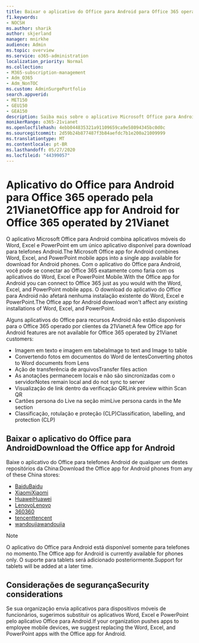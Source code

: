 ```yaml
---
title: Baixar o aplicativo do Office para Android para Office 365 operado pela 21Vianet
f1.keywords:
- NOCSH
ms.author: sharik
author: skjerland
manager: mnirkhe
audience: Admin
ms.topic: overview
ms.service: o365-administration
localization_priority: Normal
ms.collection:
- M365-subscription-management
- Adm_O365
- Adm_NonTOC
ms.custom: AdminSurgePortfolio
search.appverid:
- MET150
- GEU150
- GEA150
description: Saiba mais sobre o aplicativo Microsoft Office para Android para Office 365 operado pela 21Vianet e como baixá-lo para clientes da China.
monikerRange: o365-21vianet
ms.openlocfilehash: 4ebb044835321a91109659ca9e58094345bc0d0c
ms.sourcegitcommit: 2d59b24b877487f3b84aefdc7b1e200a21009999
ms.translationtype: MT
ms.contentlocale: pt-BR
ms.lasthandoff: 05/27/2020
ms.locfileid: "44399057"
---
```

# <a name="office-app-for-android-for-office-365-operated-by-21vianet"></a><span data-ttu-id="b218e-103">Aplicativo do Office para Android para Office 365 operado pela 21Vianet</span><span class="sxs-lookup"><span data-stu-id="b218e-103">Office app for Android for Office 365 operated by 21Vianet</span></span>

<span data-ttu-id="b218e-104">O aplicativo Microsoft Office para Android combina aplicativos móveis do Word, Excel e PowerPoint em um único aplicativo disponível para download para telefones Android.</span><span class="sxs-lookup"><span data-stu-id="b218e-104">The Microsoft Office app for Android combines Word, Excel, and PowerPoint mobile apps into a single app available for download for Android phones.</span></span> <span data-ttu-id="b218e-105">Com o aplicativo do Office para Android, você pode se conectar ao Office 365 exatamente como faria com os aplicativos do Word, Excel e PowerPoint Mobile.</span><span class="sxs-lookup"><span data-stu-id="b218e-105">With the Office app for Android you can connect to Office 365 just as you would with the Word, Excel, and PowerPoint mobile apps.</span></span> <span data-ttu-id="b218e-106">O download do aplicativo do Office para Android não afetará nenhuma instalação existente do Word, Excel e PowerPoint.</span><span class="sxs-lookup"><span data-stu-id="b218e-106">The Office app for Android download won't affect any existing installations of Word, Excel, and PowerPoint.</span></span>

<span data-ttu-id="b218e-107">Alguns aplicativos do Office para recursos Android não estão disponíveis para o Office 365 operado por clientes da 21Vianet:</span><span class="sxs-lookup"><span data-stu-id="b218e-107">A few Office app for Android features are not available for Office 365 operated by 21Vianet customers:</span></span>

- <span data-ttu-id="b218e-108">Imagem em texto e imagem em tabela</span><span class="sxs-lookup"><span data-stu-id="b218e-108">Image to text and Image to table</span></span> 
- <span data-ttu-id="b218e-109">Convertendo fotos em documentos do Word de lentes</span><span class="sxs-lookup"><span data-stu-id="b218e-109">Converting photos to Word documents from Lens</span></span> 
- <span data-ttu-id="b218e-110">Ação de transferência de arquivos</span><span class="sxs-lookup"><span data-stu-id="b218e-110">Transfer files action</span></span> 
- <span data-ttu-id="b218e-111">As anotações permanecem locais e não são sincronizadas com o servidor</span><span class="sxs-lookup"><span data-stu-id="b218e-111">Notes remain local and do not sync to server</span></span>
- <span data-ttu-id="b218e-112">Visualização de link dentro da verificação QR</span><span class="sxs-lookup"><span data-stu-id="b218e-112">Link preview within Scan QR</span></span>
- <span data-ttu-id="b218e-113">Cartões persona do Live na seção mim</span><span class="sxs-lookup"><span data-stu-id="b218e-113">Live persona cards in the Me section</span></span>
- <span data-ttu-id="b218e-114">Classificação, rotulação e proteção (CLP)</span><span class="sxs-lookup"><span data-stu-id="b218e-114">Classification, labelling, and protection (CLP)</span></span>


## <a name="download-the-office-app-for-android"></a><span data-ttu-id="b218e-115">Baixar o aplicativo do Office para Android</span><span class="sxs-lookup"><span data-stu-id="b218e-115">Download the Office app for Android</span></span>

<span data-ttu-id="b218e-116">Baixe o aplicativo do Office para telefones Android de qualquer um destes repositórios da China:</span><span class="sxs-lookup"><span data-stu-id="b218e-116">Download the Office app for Android phones from any of these China stores:</span></span>
- [<span data-ttu-id="b218e-117">Baidu</span><span class="sxs-lookup"><span data-stu-id="b218e-117">Baidu</span></span>](https://shouji.baidu.com/software/26842919.html)
- [<span data-ttu-id="b218e-118">Xiaomi</span><span class="sxs-lookup"><span data-stu-id="b218e-118">Xiaomi</span></span>](http://app.mi.com/details?id=com.microsoft.office.officehub&ref=search)
- [<span data-ttu-id="b218e-119">Huawei</span><span class="sxs-lookup"><span data-stu-id="b218e-119">Huawei</span></span>](https://appstore.huawei.com/app/C10888510)
- [<span data-ttu-id="b218e-120">Lenovo</span><span class="sxs-lookup"><span data-stu-id="b218e-120">Lenovo</span></span>](https://www.lenovomm.com/appdetail/com.microsoft.office.officehub/43003745)
- [<span data-ttu-id="b218e-121">360</span><span class="sxs-lookup"><span data-stu-id="b218e-121">360</span></span>](http://zhushou.360.cn/detail/index/soft_id/708682?recrefer=SE_D_office%20mobile)
- [<span data-ttu-id="b218e-122">tencent</span><span class="sxs-lookup"><span data-stu-id="b218e-122">tencent</span></span>](https://sj.qq.com/myapp/detail.htm?apkName=com.microsoft.office.officehub)
- [<span data-ttu-id="b218e-123">wandoujia</span><span class="sxs-lookup"><span data-stu-id="b218e-123">wandoujia</span></span>](https://www.wandoujia.com/apps/1502895)

> [!NOTE]
> <span data-ttu-id="b218e-124">O aplicativo do Office para Android está disponível somente para telefones no momento.</span><span class="sxs-lookup"><span data-stu-id="b218e-124">The Office app for Android is currently available for phones only.</span></span> <span data-ttu-id="b218e-125">O suporte para tablets será adicionado posteriormente.</span><span class="sxs-lookup"><span data-stu-id="b218e-125">Support for tablets will be added at a later time.</span></span> 


## <a name="security-considerations"></a><span data-ttu-id="b218e-126">Considerações de segurança</span><span class="sxs-lookup"><span data-stu-id="b218e-126">Security considerations</span></span>

<span data-ttu-id="b218e-127">Se sua organização envia aplicativos para dispositivos móveis de funcionários, sugerimos substituir os aplicativos Word, Excel e PowerPoint pelo aplicativo Office para Android.</span><span class="sxs-lookup"><span data-stu-id="b218e-127">If your organization pushes apps to employee mobile devices, we suggest replacing the Word, Excel, and PowerPoint apps with the Office app for Android.</span></span>  


